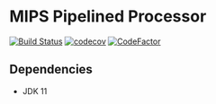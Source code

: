# MIPS Pipelined Processor

[![Build Status](https://travis-ci.org/seanwu1105/mips-pipelined-processor.svg?branch=master)](https://travis-ci.org/seanwu1105/mips-pipelined-processor)
[![codecov](https://codecov.io/gh/seanwu1105/mips-pipelined-processor/branch/master/graph/badge.svg)](https://codecov.io/gh/seanwu1105/mips-pipelined-processor)
[![CodeFactor](https://www.codefactor.io/repository/github/seanwu1105/mips-pipelined-processor/badge)](https://www.codefactor.io/repository/github/seanwu1105/mips-pipelined-processor)

## Dependencies

* JDK 11